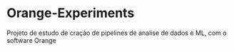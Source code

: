 # Orange-Experiments
Projeto de estudo de cração de pipelines de analise de dados e ML, com o software Orange
